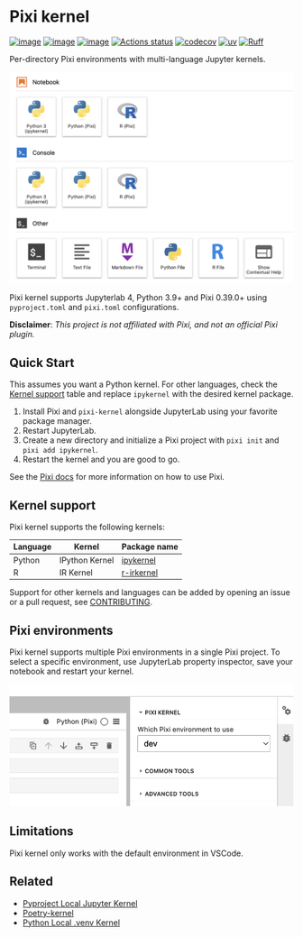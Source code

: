 # Pixi kernel

[![image](https://img.shields.io/pypi/v/pixi-kernel)](https://pypi.python.org/pypi/pixi-kernel)
[![image](https://img.shields.io/pypi/l/pixi-kernel)](https://pypi.python.org/pypi/pixi-kernel)
[![image](https://img.shields.io/pypi/pyversions/pixi-kernel)](https://pypi.python.org/pypi/pixi-kernel)
[![Actions status](https://github.com/renan-r-santos/pixi-kernel/actions/workflows/ci.yml/badge.svg)](https://github.com/renan-r-santos/pixi-kernel/actions)
[![codecov](https://codecov.io/gh/renan-r-santos/pixi-kernel/graph/badge.svg?token=7PCsXpsYSH)](https://codecov.io/gh/renan-r-santos/pixi-kernel)
[![uv](https://img.shields.io/endpoint?url=https://raw.githubusercontent.com/astral-sh/uv/main/assets/badge/v0.json)](https://github.com/astral-sh/uv)
[![Ruff](https://img.shields.io/endpoint?url=https://raw.githubusercontent.com/astral-sh/ruff/main/assets/badge/v2.json)](https://github.com/astral-sh/ruff)

Per-directory Pixi environments with multi-language Jupyter kernels.

<!--- TODO: add theme selector when supported on PyPI https://github.com/pypi/warehouse/issues/11251 -->

![JupyterLab launcher screen showing Pixi kernel](https://raw.githubusercontent.com/renan-r-santos/pixi-kernel/main/assets/launch-light.png)

Pixi kernel supports Jupyterlab 4, Python 3.9+ and Pixi 0.39.0+ using `pyproject.toml` and
`pixi.toml` configurations.

**Disclaimer**: _This project is not affiliated with Pixi, and not an official Pixi plugin._

## Quick Start

This assumes you want a Python kernel. For other languages, check the [Kernel
support](#kernel-support) table and replace `ipykernel` with the desired kernel package.

1. Install Pixi and `pixi-kernel` alongside JupyterLab using your favorite package manager.
2. Restart JupyterLab.
3. Create a new directory and initialize a Pixi project with `pixi init` and `pixi add ipykernel`.
4. Restart the kernel and you are good to go.

See the [Pixi docs](https://pixi.sh/latest/) for more information on how to use Pixi.

## Kernel support

Pixi kernel supports the following kernels:

| Language | Kernel         | Package name                                       |
| -------- | -------------- | -------------------------------------------------- |
| Python   | IPython Kernel | [ipykernel](https://github.com/ipython/ipykernel)  |
| R        | IR Kernel      | [r-irkernel](https://github.com/IRkernel/IRkernel) |

Support for other kernels and languages can be added by opening an issue or a pull request, see
[CONTRIBUTING](CONTRIBUTING.md#adding-support-for-new-kernels).

## Pixi environments

Pixi kernel supports multiple Pixi environments in a single Pixi project. To select a specific
environment, use JupyterLab property inspector, save your notebook and restart your kernel.

![JupyterLab property inspector showing Pixi environment selector](https://raw.githubusercontent.com/renan-r-santos/pixi-kernel/main/assets/env-selector-light.png)

## Limitations

Pixi kernel only works with the default environment in VSCode.

## Related

- [Pyproject Local Jupyter Kernel](https://github.com/bluss/pyproject-local-kernel)
- [Poetry-kernel](https://github.com/pathbird/poetry-kernel)
- [Python Local .venv Kernel](https://github.com/goerz/python-localvenv-kernel)
